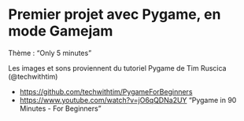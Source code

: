 # Premier projet avec Pygame, en mode Gamejam
Thème : “Only 5 minutes”

Les images et sons proviennent du tutoriel Pygame de Tim Ruscica (@techwithtim)
* https://github.com/techwithtim/PygameForBeginners
* https://www.youtube.com/watch?v=jO6qQDNa2UY “Pygame in 90 Minutes - For Beginners”